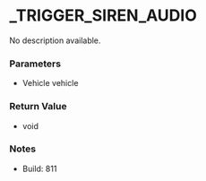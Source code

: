 # _TRIGGER_SIREN_AUDIO

No description available.

### Parameters
* Vehicle vehicle

### Return Value
* void

### Notes
* Build: 811

